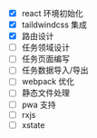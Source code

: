 - [x] react 环境初始化
- [x] taildwindcss 集成
- [x] 路由设计
- [ ] 任务领域设计
- [ ] 任务页面编写
- [ ] 任务数据导入/导出
- [ ] webpack 优化
- [ ] 静态文件处理
- [ ] pwa 支持
- [ ] rxjs
- [ ] xstate
